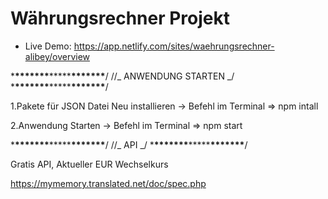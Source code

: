 # Währungsrechner Projekt

- Live Demo:
https://app.netlify.com/sites/waehrungsrechner-alibey/overview

\***\*\*\*\*\*\*\***\*\*\*\*\***\*\*\*\*\*\*\***/
//_ ANWENDUNG STARTEN _/ \***\*\*\*\*\*\*\***\*\*\*\*\***\*\*\*\*\*\*\***/

1.Pakete für JSON Datei Neu installieren
-> Befehl im Terminal => npm intall

2.Anwendung Starten
-> Befehl im Terminal => npm start

\***\*\*\*\*\*\*\***\*\*\*\*\***\*\*\*\*\*\*\***/
//_ API _/ \***\*\*\*\*\*\*\***\*\*\*\*\***\*\*\*\*\*\*\***/

Gratis API, Aktueller EUR Wechselkurs

https://mymemory.translated.net/doc/spec.php
